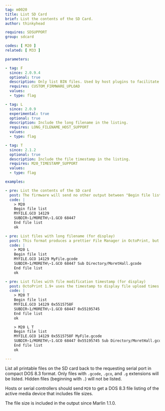 ```yaml
---
tag: m0020
title: List SD Card
brief: List the contents of the SD Card.
author: thinkyhead

requires: SDSUPPORT
group: sdcard

codes: [ M20 ]
related: [ M33 ]

parameters:

- tag: F
  since: 2.0.9.4
  optional: true
  description: Only list BIN files. Used by host plugins to facilitate firmware upload.
  requires: CUSTOM_FIRMWARE_UPLOAD
  values:
  - type: flag

- tag: L
  since: 2.0.9
  experimental: true
  optional: true
  description: Include the long filename in the listing.
  requires: LONG_FILENAME_HOST_SUPPORT
  values:
  - type: flag

- tag: T
  since: 2.1.2
  optional: true
  description: Include the file timestamp in the listing.
  requires: M20_TIMESTAMP_SUPPORT
  values:
  - type: flag

examples:

- pre: List the contents of the SD card
  post: The firmware will send no other output between "Begin file list" and "End file list."
  code: |
    > M20
    Begin file list
    MYFILE.GCO 14129
    SUBDIR~1/MORETH\~1.GCO 68447
    End file list
    ok

- pre: List files with long filename (for display)
  post: This format produces a prettier File Manager in OctoPrint, but the long name is not used in selecting the file to print, nor are folder long names included.
  code: |
    > M20 L
    Begin file list
    MYFILE.GCO 14129 MyFile.gcode
    SUBDIR~1/MORETH\~1.GCO 68447 Sub Directory/MoretHall.gcode
    End file list
    ok

- pre: List files with file modification timestamp (for display)
  post: OctoPrint 1.9+ uses the timestamp to display file upload times.
  code: |
    > M20 T
    Begin file list
    MYFILE.GCO 14129 0x5515758F
    SUBDIR~1/MORETH\~1.GCO 68447 0x55195745
    End file list
    ok

    > M20 L T
    Begin file list
    MYFILE.GCO 14129 0x5515758F MyFile.gcode
    SUBDIR~1/MORETH\~1.GCO 68447 0x55195745 Sub Directory/MoretHall.gcode
    End file list
    ok

---
```


List all printable files on the SD card back to the requesting serial port in compact DOS 8.3 format. Only files with `.gcode`, `.gco`, and `.g` extensions will be listed. Hidden files (beginning with `.`) will not be listed.

Hosts or serial controllers should send `M20` to get a DOS 8.3 file listing of the active media device that includes file sizes.

The file size is included in the output since Marlin 1.1.0.
